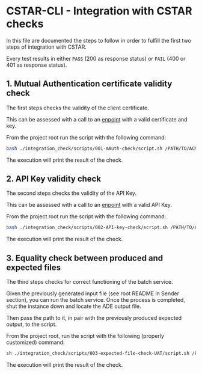 # CSTAR-CLI - Integration with CSTAR checks

In this file are documented the steps to follow in order to fulfill the first two steps of integration with CSTAR.

Every test results in either `PASS` (200 as response status) or `FAIL` (400 or 401 as response status).

## 1. Mutual Authentication certificate validity check

The first steps checks the validity of the client certificate.

This can be assessed with a call to an [enpoint](https://api.uat.cstar.pagopa.it/rtd/mauth/check) with a valid certificate and key.

From the project root run the script with the following command:
```bash
bash ./integration_check/scripts/001-mAuth-check/script.sh /PATH/TO/ACME.certificate.pem /PATH/TO/ACME.key
```
The execution will print the result of the check.

## 2. API Key validity check

The second steps checks the validity of the API Key.

This can be assessed with a call to an [enpoint](https://api.uat.cstar.pagopa.it/rtd/api-key/check) with a valid API Key.

From the project root run the script with the following command:
```bash
bash ./integration_check/scripts/002-API-key-check/script.sh /PATH/TO/ACME.certificate.pem /PATH/TO/ACME.key API_KEY
```
The execution will print the result of the check.

## 3. Equality check between produced and expected files

The third steps checks for correct functioning of the batch service.

Given the previously generated input file (see root README in Sender section), you can run the batch service.
Once the process is completed, shut the instance down and locate the ADE output file.

Then pass the path to it, in pair with the previously produced expected output, to the script.

From the project root, run the script with the following (properly customized) command:
```bash
sh ./integration_check/scripts/003-expected-file-check-UAT/script.sh /PATH/TO/EXPERECTED_FILE.csv.expected /PATH/TO/PRODUCED_FILE.csv
```
The execution will print the result of the check.